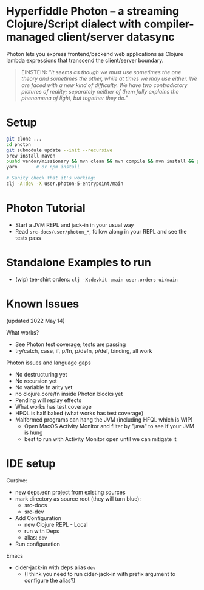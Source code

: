 # Hyperfiddle Photon – a streaming Clojure/Script dialect with compiler-managed client/server datasync

Photon lets you express frontend/backend web applications as Clojure lambda expressions that transcend the client/server boundary.

> EINSTEIN: *"It seems as though we must use sometimes the one theory and sometimes the other, while at times we may use either. We are faced with a new kind of difficulty. We have two contradictory pictures of reality; separately neither of them fully explains the phenomena of light, but together they do."*

# Setup
```bash
git clone ...
cd photon
git submodule update --init --recursive
brew install maven
pushd vendor/missionary && mvn clean && mvn compile && mvn install && popd
yarn       # or npm install

# Sanity check that it's working:
clj -A:dev -X user.photon-5-entrypoint/main
```

# Photon Tutorial
* Start a JVM REPL and jack-in in your usual way
* Read `src-docs/user/photon_*`, follow along in your REPL and see the tests pass

# Standalone Examples to run
* (wip) tee-shirt orders: `clj -X:devkit :main user.orders-ui/main`

# Known Issues
(updated 2022 May 14)

What works?

- See Photon test coverage; tests are passing
- try/catch, case, if, p/fn, p/defn, p/def, binding, all work

Photon issues and language gaps
- No destructuring yet
- No recursion yet
- No variable fn arity yet
- no clojure.core/fn inside Photon blocks yet
- Pending will replay effects 
- What works has test coverage
- HFQL is half baked (what works has test coverage)
- Malformed programs can hang the JVM (including HFQL which is WIP)
  - Open MacOS Activity Monitor and filter by "java" to see if your JVM is hung
  - best to run with Activity Monitor open until we can mitigate it

# IDE setup
Cursive:
* new deps.edn project from existing sources
* mark directory as source root (they will turn blue):
    * src-docs
    * src-dev
* Add Configuration
    * new Clojure REPL - Local
    * run with Deps
    * alias: `dev`
* Run configuration

Emacs
* cider-jack-in with deps alias `dev`
    * (I think you need to run cider-jack-in with prefix argument to configure the alias?)